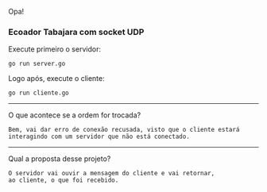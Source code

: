 Opa!

###  Ecoador Tabajara com socket UDP 

Execute primeiro o servidor:

	go run server.go
	
Logo após, execute o cliente:

	go run cliente.go

-------------------------------------------------------------------------
O que acontece se a ordem for trocada?
 
	Bem, vai dar erro de conexão recusada, visto que o cliente estará
	interagindo com um servidor que não está conectado.

-------------------------------------------------------------------------
Qual a proposta desse projeto?

	O servidor vai ouvir a mensagem do cliente e vai retornar,
	ao cliente, o que foi recebido.
